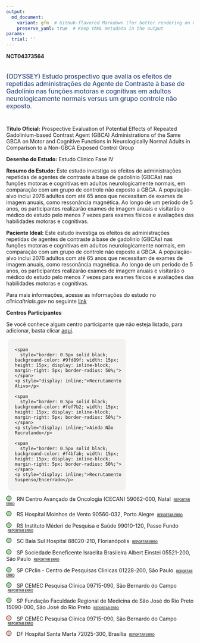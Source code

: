 ```yaml
---
output: 
  md_document:
    variant: gfm  # GitHub-flavored Markdown (for better rendering on GitHub)
    preserve_yaml: true  # Keep YAML metadata in the output
params:
  trial: ''
---
```


**NCT04373564**

<div style="padding: 5px 5px 5px 0px; font-size: 1.20em; font-weight: 500; color: #2E4A7F; text-align: left; margin-bottom: 20px">

(ODYSSEY) Estudo prospectivo que avalia os efeitos de repetidas
administrações de Agente de Contraste à base de Gadolínio nas funções
motoras e cognitivas em adultos neurologicamente normais versus um grupo
controle não exposto.

</div>

**Título Oficial:** Prospective Evaluation of Potential Effects of
Repeated Gadolinium-based Contrast Agent (GBCA) Administrations of the
Same GBCA on Motor and Cognitive Functions in Neurologically Normal
Adults in Comparison to a Non-GBCA Exposed Control Group

**Desenho do Estudo:** Estudo Clinico Fase IV

**Resumo do Estudo:** Este estudo investiga os efeitos de administrações
repetidas de agentes de contraste à base de gadolínio (GBCAs) nas
funções motoras e cognitivas em adultos neurologicamente normais, em
comparação com um grupo de controle não exposto a GBCA. A população-alvo
inclui 2076 adultos com até 65 anos que necessitam de exames de imagem
anuais, como ressonância magnética. Ao longo de um período de 5 anos, os
participantes realizarão exames de imagem anuais e visitarão o médico do
estudo pelo menos 7 vezes para exames físicos e avaliações das
habilidades motoras e cognitivas.

**Paciente Ideal:** Este estudo investiga os efeitos de administrações
repetidas de agentes de contraste à base de gadolínio (GBCAs) nas
funções motoras e cognitivas em adultos neurologicamente normais, em
comparação com um grupo de controle não exposto a GBCA. A população-alvo
inclui 2076 adultos com até 65 anos que necessitam de exames de imagem
anuais, como ressonância magnética. Ao longo de um período de 5 anos, os
participantes realizarão exames de imagem anuais e visitarão o médico do
estudo pelo menos 7 vezes para exames físicos e avaliações das
habilidades motoras e cognitivas.

Para mais informações, acesse as informações do estudo no
*clinicaltrials.gov* no seguinte
[link](https://clinicaltrials.gov/ct2/show/NCT04373564)

**Centros Participantes**

Se você conhece algum centro participante que não esteja listado, para
adicionar, basta clicar
[aqui](https://flazar.shinyapps.io/formsapp?study_nct_id=NCT04373564&location_id=N%2FA&location_full_name=N%2FA&form_type=Adicionar%20Centro%7D).

<div style="margin-bottom: 8px; margin-left: 5px; padding: 8px; max-width: 300px; background-color: #f3f2f1; border-radius: 8px;">

<div style="margin-left: 10px;">

    <span 
      style="border: 0.5px solid black; background-color: #9fd89f; width: 15px; height: 15px; display: inline-block; margin-right: 5px; border-radius: 50%;"></span>
    <p style="display: inline;">Recrutamento Ativo</p>

</div>

<div style="margin-left: 10px;">

    <span 
      style="border: 0.5px solid black; background-color: #fef7b2; width: 15px; height: 15px; display: inline-block; margin-right: 5px; border-radius: 50%;"></span>
    <p style="display: inline;">Ainda Não Recrutando</p>

</div>

<div style="margin-left: 10px;">

    <span 
      style="border: 0.5px solid black; background-color: #f4bfab; width: 15px; height: 15px; display: inline-block; margin-right: 5px; border-radius: 50%;"></span>
    <p style="display: inline;">Recrutamento Suspenso/Encerrado</p>

</div>

</div>

<span style="border: 0.5px solid black; display: inline-block; width: 12px; height: 12px; border-radius: 50%; margin-right: 10px; padding-bottom: 0px; background-color: #9fd89f;"></span>
RN Centro Avançado de Oncologia (CECAN) 59062-000, Natal
<span style="color: #2E4A7F; margin-left: 2px; padding: 2px; background-color: #f3f2f1; border-radius: 8px; font-weight: 500; font-size: 0.6em">[REPORTAR
ERRO](https://flazar.shinyapps.io/formsapp?study_nct_id=NCT04373564&location_id=LIGANORTERIOGRANDENSECONTRAOCANCERNATALRIOGRANDEDONORTE59075740BRAZIL&location_full_name=Centro%20Avan%C3%A7ado%20de%20Oncologia%20%28CECAN%29%2C%2059062-000%2C%20Natal&form_type=Reportar%20Erro)</span>

<span style="border: 0.5px solid black; display: inline-block; width: 12px; height: 12px; border-radius: 50%; margin-right: 10px; padding-bottom: 0px; background-color: #9fd89f;"></span>
RS Hospital Moinhos de Vento 90560-032, Porto Alegre
<span style="color: #2E4A7F; margin-left: 2px; padding: 2px; background-color: #f3f2f1; border-radius: 8px; font-weight: 500; font-size: 0.6em">[REPORTAR
ERRO](https://flazar.shinyapps.io/formsapp?study_nct_id=NCT04373564&location_id=HOSPITALMOINHOSDEVENTOPORTOALEGRERS90035001BRAZIL&location_full_name=Hospital%20Moinhos%20de%20Vento%2C%2090560-032%2C%20Porto%20Alegre&form_type=Reportar%20Erro)</span>

<span style="border: 0.5px solid black; display: inline-block; width: 12px; height: 12px; border-radius: 50%; margin-right: 10px; padding-bottom: 0px; background-color: #9fd89f;"></span>
RS Instituto Méderi de Pesquisa e Saúde 99010-120, Passo Fundo
<span style="color: #2E4A7F; margin-left: 2px; padding: 2px; background-color: #f3f2f1; border-radius: 8px; font-weight: 500; font-size: 0.6em">[REPORTAR
ERRO](https://flazar.shinyapps.io/formsapp?study_nct_id=NCT04373564&location_id=INSTITUTOMEDERIDEPESQUISAESAUDEPASSOFUNDORS99010120BRAZIL&location_full_name=Instituto%20M%C3%A9deri%20de%20Pesquisa%20e%20Sa%C3%BAde%2C%2099010-120%2C%20Passo%20Fundo&form_type=Reportar%20Erro)</span>

<span style="border: 0.5px solid black; display: inline-block; width: 12px; height: 12px; border-radius: 50%; margin-right: 10px; padding-bottom: 0px; background-color: #9fd89f;"></span>
SC Baía Sul Hospital 88020-210, Florianópolis
<span style="color: #2E4A7F; margin-left: 2px; padding: 2px; background-color: #f3f2f1; border-radius: 8px; font-weight: 500; font-size: 0.6em">[REPORTAR
ERRO](https://flazar.shinyapps.io/formsapp?study_nct_id=NCT04373564&location_id=INSTITUTOBAIASULDEENSINOEPESQUISAIEPFLORIANOPOLISSANTACATARINA88020210BRAZIL&location_full_name=Ba%C3%ADa%20Sul%20Hospital%2C%2088020-210%2C%20Florian%C3%B3polis&form_type=Reportar%20Erro)</span>

<span style="border: 0.5px solid black; display: inline-block; width: 12px; height: 12px; border-radius: 50%; margin-right: 10px; padding-bottom: 0px; background-color: #9fd89f;"></span>
SP Sociedade Beneficente Israelita Brasileira Albert Einstei 05521-200,
São Paulo
<span style="color: #2E4A7F; margin-left: 2px; padding: 2px; background-color: #f3f2f1; border-radius: 8px; font-weight: 500; font-size: 0.6em">[REPORTAR
ERRO](https://flazar.shinyapps.io/formsapp?study_nct_id=NCT04373564&location_id=ALBERTEINSTEINSOCIEDADEBENEFICENTEISRAELITABRASILEIRASAOPAULOSP05652000BRAZIL&location_full_name=Sociedade%20Beneficente%20Israelita%20Brasileira%20Albert%20Einstei%2C%2005521-200%2C%20S%C3%A3o%20Paulo&form_type=Reportar%20Erro)</span>

<span style="border: 0.5px solid black; display: inline-block; width: 12px; height: 12px; border-radius: 50%; margin-right: 10px; padding-bottom: 0px; background-color: #9fd89f;"></span>
SP CPclin - Centro de Pesquisas Clinicas 01228-200, São Paulo
<span style="color: #2E4A7F; margin-left: 2px; padding: 2px; background-color: #f3f2f1; border-radius: 8px; font-weight: 500; font-size: 0.6em">[REPORTAR
ERRO](https://flazar.shinyapps.io/formsapp?study_nct_id=NCT04373564&location_id=CPCLINCENTRODEPESQUISASCLINICASLTDASAOPAULOSP01228200BRAZIL&location_full_name=CPclin%20-%20Centro%20de%20Pesquisas%20Clinicas%2C%2001228-200%2C%20S%C3%A3o%20Paulo&form_type=Reportar%20Erro)</span>

<span style="border: 0.5px solid black; display: inline-block; width: 12px; height: 12px; border-radius: 50%; margin-right: 10px; padding-bottom: 0px; background-color: #9fd89f;"></span>
SP CEMEC Pesquisa Clínica 09715-090, São Bernardo do Campo
<span style="color: #2E4A7F; margin-left: 2px; padding: 2px; background-color: #f3f2f1; border-radius: 8px; font-weight: 500; font-size: 0.6em">[REPORTAR
ERRO](https://flazar.shinyapps.io/formsapp?study_nct_id=NCT04373564&location_id=CEMECONCOLOGICASAOBERNARDODOCAMPOSAOPAULO09715090BRAZIL&location_full_name=CEMEC%20Pesquisa%20Cl%C3%ADnica%2C%2009715-090%2C%20S%C3%A3o%20Bernardo%20do%20Campo&form_type=Reportar%20Erro)</span>

<span style="border: 0.5px solid black; display: inline-block; width: 12px; height: 12px; border-radius: 50%; margin-right: 10px; padding-bottom: 0px; background-color: #9fd89f;"></span>
SP Fundação Faculdade Regional de Medicina de São José do Rio Preto
15090-000, São José do Rio Preto
<span style="color: #2E4A7F; margin-left: 2px; padding: 2px; background-color: #f3f2f1; border-radius: 8px; font-weight: 500; font-size: 0.6em">[REPORTAR
ERRO](https://flazar.shinyapps.io/formsapp?study_nct_id=NCT04373564&location_id=FUNDACAOFACULDADEREGIONALDEMEDICINADESAOJOSEDORIOPRETOSAOJOSEDORIOPRETOSP15090000BRAZIL&location_full_name=Funda%C3%A7%C3%A3o%20Faculdade%20Regional%20de%20Medicina%20de%20S%C3%A3o%20Jos%C3%A9%20do%20Rio%20Preto%2C%2015090-000%2C%20S%C3%A3o%20Jos%C3%A9%20do%20Rio%20Preto&form_type=Reportar%20Erro)</span>

<span style="border: 0.5px solid black; display: inline-block; width: 12px; height: 12px; border-radius: 50%; margin-right: 10px; padding-bottom: 0px; background-color: #f4bfab;"></span>
SP CEMEC Pesquisa Clínica 09715-090, São Bernardo do Campo
<span style="color: #2E4A7F; margin-left: 2px; padding: 2px; background-color: #f3f2f1; border-radius: 8px; font-weight: 500; font-size: 0.6em">[REPORTAR
ERRO](https://flazar.shinyapps.io/formsapp?study_nct_id=NCT04373564&location_id=CEMECONCOLOGICASAOBERNARDODOCAMPOBRAZIL&location_full_name=CEMEC%20Pesquisa%20Cl%C3%ADnica%2C%2009715-090%2C%20S%C3%A3o%20Bernardo%20do%20Campo&form_type=Reportar%20Erro)</span>

<span style="border: 0.5px solid black; display: inline-block; width: 12px; height: 12px; border-radius: 50%; margin-right: 10px; padding-bottom: 0px; background-color: #f4bfab;"></span>
DF Hospital Santa Marta 72025-300, Brasília
<span style="color: #2E4A7F; margin-left: 2px; padding: 2px; background-color: #f3f2f1; border-radius: 8px; font-weight: 500; font-size: 0.6em">[REPORTAR
ERRO](https://flazar.shinyapps.io/formsapp?study_nct_id=NCT04373564&location_id=HOSPITALSANTAMARTATAGUATINGADISTRITOFEDERAL72025110BRAZIL&location_full_name=Hospital%20Santa%20Marta%2C%2072025-300%2C%20Bras%C3%ADlia&form_type=Reportar%20Erro)</span>
